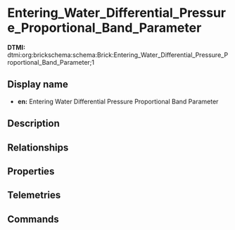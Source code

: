 # Entering_Water_Differential_Pressure_Proportional_Band_Parameter
**DTMI:** dtmi:org:brickschema:schema:Brick:Entering_Water_Differential_Pressure_Proportional_Band_Parameter;1
## Display name
- **en:** Entering Water Differential Pressure Proportional Band Parameter
## Description
## Relationships
## Properties
## Telemetries
## Commands
